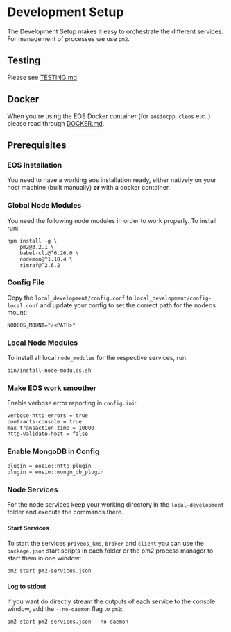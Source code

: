 # Development Setup

The Development Setup makes it easy to orchestrate the different services. For management of processes we use `pm2`.

## Testing

Please see [TESTING.md](TESTING.md)

## Docker

When you're using the EOS Docker container (for `eosiocpp`, `cleos` etc..) please read through [DOCKER.md](DOCKER.md).

## Prerequisites

### EOS Installation

You need to have a working eos installation ready, either natively on your host machine (built manually) __or__ with a docker container.

### Global Node Modules

You need the following node modules in order to work properly. To install run:

```
npm install -g \
    pm2@3.2.1 \
    babel-cli@^6.26.0 \
    nodemon@^1.18.4 \
    rimraf@^2.6.2
```

### Config File

Copy the `local_development/config.conf` to `local_development/config-local.conf` and update your config to set the correct path for the nodeos mount:

```
NODEOS_MOUNT="/<PATH>"
```

### Local Node Modules

To install all local `node_modules` for the respective services, run:

```
bin/install-node-modules.sh
```

### Make EOS work smoother

Enable verbose error reporting in `config.ini`:

```
verbose-http-errors = true
contracts-console = true
max-transaction-time = 10000
http-validate-host = false
```

### Enable MongoDB in Config

```
plugin = eosio::http_plugin
plugin = eosio::mongo_db_plugin
```

### Node Services

For the node services keep your working directory in the `local-development` folder and execute the commands there.

#### Start Services

To start the services `priveos_kms`, `broker` and `client` you can use the `package.json` start scripts in each folder or the pm2 process manager to start them in one window:

```
pm2 start pm2-services.json
```

#### Log to stdout

If you want do directly stream the outputs of each service to the console window, add the `--no-daemon` flag to `pm2`:

```
pm2 start pm2-services.json --no-daemon
```